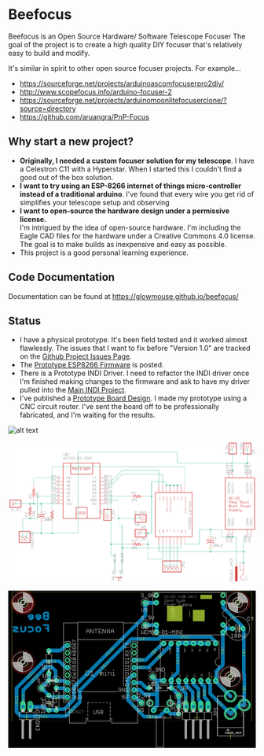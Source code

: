 Beefocus
========

Beefocus is an Open Source Hardware/ Software Telescope Focuser 
The goal of the project is to create a high quality DIY focuser that's
relatively easy to build and modify.

It's similar in spirit to other open source focuser projects.  For
example...

- https://sourceforge.net/projects/arduinoascomfocuserpro2diy/
- http://www.scopefocus.info/arduino-focuser-2
- https://sourceforge.net/projects/arduinomoonlitefocuserclone/?source=directory
- https://github.com/aruangra/PnP-Focus

Why start a new project?
------------------------

- **Originally, I needed a custom focuser solution for my telescope**.
  I have a Celestron C11 with a Hyperstar.  When I started this I
  couldn't find a good out of the box solution.
- **I want to try using an ESP-8266 internet of things micro-controller 
  instead of a traditional arduino**.  I've found that every wire you 
  get rid of simplifies your telescope setup and observing
- **I want to open-source the hardware design under a permissive license.**   
  I'm intrigued by the idea of open-source hardware.  I'm including the
  Eagle CAD files for the hardware under a Creative Commons 4.0 license.
  The goal is to make builds as inexpensive and easy as possible.
- This project is a good personal learning experience.

Code Documentation
------------------

Documentation can be found at https://glowmouse.github.io/beefocus/ 

Status
------

- I have a physical prototype. It's been field tested and
  it worked almost flawlessly.  The issues that I want to fix before
  "Version 1.0" are tracked on the [Github Project Issues Page].
- The [Prototype ESP8266 Firmware] is posted.
- There is a Prototype INDI Driver.  I need to refactor the INDI driver 
  once I'm finished making changes to the firmware and ask to have my driver 
  pulled into the [Main INDI Project].
- I've published a [Prototype Board Design].  I made my prototype using 
  a CNC circuit router.  I've sent the board off to be professionally 
  fabricated, and I'm waiting for the results.

![alt text](https://raw.githubusercontent.com/glowmouse/beefocus/master/boards/nema_14_b0/build_example_0.jpg "Nema 14 Build Example")

![alt text](https://raw.githubusercontent.com/glowmouse/beefocus/master/boards/nema_14_b0/schematic.png "Nema 14 Build Schematic")

![alt text](https://raw.githubusercontent.com/glowmouse/beefocus/master/boards/nema_14_b0/board_layout.png "Nema 14 Build Board")

[Github Project Issues Page]:https://github.com/glowmouse/beefocus/issues
[Prototype ESP8266 firmware]: https://github.com/glowmouse/beefocus/tree/master/firmware
[Main INDI project]: https://github.com/indilib/indi
[Prototype board design]: https://github.com/glowmouse/beefocus/tree/master/boards/nema_14_b0


